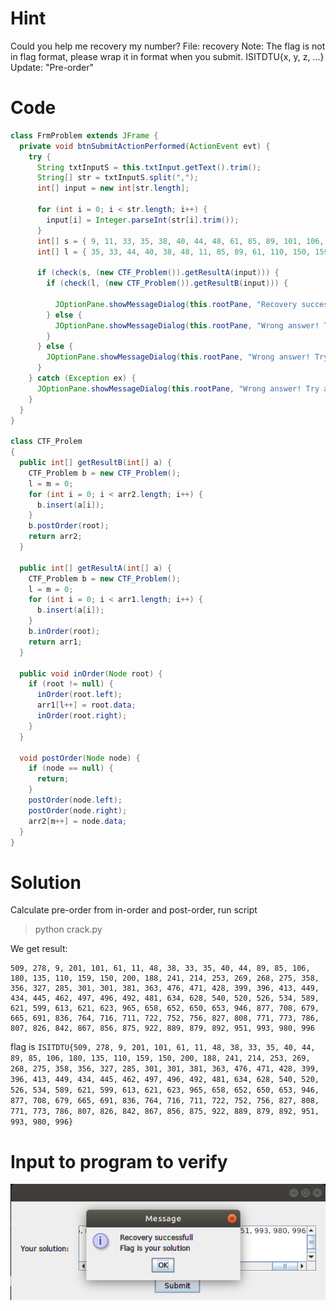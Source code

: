 # Hint
Could you help me recovery my number? 
File: recovery 
Note: The flag is not in flag format, please wrap it in format when you submit. ISITDTU{x, y, z, ...} 
Update: "Pre-order"

# Code
```java
class FrmProblem extends JFrame {
  private void btnSubmitActionPerformed(ActionEvent evt) {
    try {
      String txtInputS = this.txtInput.getText().trim();
      String[] str = txtInputS.split(",");
      int[] input = new int[str.length];
      
      for (int i = 0; i < str.length; i++) {
        input[i] = Integer.parseInt(str[i].trim());
      }
      int[] s = { 9, 11, 33, 35, 38, 40, 44, 48, 61, 85, 89, 101, 106, 110, 135, 150, 159, 180, 188, 200, 201, 214, 241, 253, 268, 269, 275, 278, 285, 301, 301, 327, 356, 358, 363, 381, 396, 399, 413, 428, 434, 445, 449, 462, 471, 476, 481, 492, 496, 497, 509, 520, 526, 534, 540, 589, 599, 613, 621, 621, 623, 628, 634, 650, 652, 653, 658, 665, 679, 691, 708, 711, 716, 722, 752, 756, 764, 771, 773, 786, 807, 808, 826, 827, 836, 842, 856, 867, 875, 877, 879, 889, 892, 922, 946, 951, 965, 980, 993, 996 };
      int[] l = { 35, 33, 44, 40, 38, 48, 11, 85, 89, 61, 110, 150, 159, 135, 188, 200, 180, 106, 101, 214, 268, 275, 269, 253, 241, 201, 9, 301, 301, 285, 327, 356, 363, 396, 413, 399, 445, 434, 462, 449, 428, 471, 481, 492, 496, 497, 476, 381, 358, 278, 534, 526, 520, 613, 599, 623, 621, 621, 589, 540, 628, 650, 653, 652, 665, 691, 679, 711, 756, 752, 722, 716, 807, 786, 773, 771, 826, 808, 827, 764, 856, 875, 867, 842, 836, 708, 879, 892, 889, 922, 877, 951, 946, 658, 980, 996, 993, 965, 634, 509 };
      
      if (check(s, (new CTF_Problem()).getResultA(input))) {
        if (check(l, (new CTF_Problem()).getResultB(input))) {
          
          JOptionPane.showMessageDialog(this.rootPane, "Recovery successfull\nFlag is your solution");
        } else {
          JOptionPane.showMessageDialog(this.rootPane, "Wrong answer! Try angain...");
        } 
      } else {
        JOptionPane.showMessageDialog(this.rootPane, "Wrong answer! Try angain...");
      } 
    } catch (Exception ex) {
      JOptionPane.showMessageDialog(this.rootPane, "Wrong answer! Try angain...");
    } 
  }
}

class CTF_Prolem
{
  public int[] getResultB(int[] a) {
    CTF_Problem b = new CTF_Problem();
    l = m = 0;
    for (int i = 0; i < arr2.length; i++) {
      b.insert(a[i]);
    }
    b.postOrder(root);
    return arr2;
  }

  public int[] getResultA(int[] a) {
    CTF_Problem b = new CTF_Problem();
    l = m = 0;
    for (int i = 0; i < arr1.length; i++) {
      b.insert(a[i]);
    }
    b.inOrder(root);
    return arr1;
  }

  public void inOrder(Node root) {
    if (root != null) {
      inOrder(root.left);
      arr1[l++] = root.data;
      inOrder(root.right);
    } 
  }
  
  void postOrder(Node node) {
    if (node == null) {
      return;
    }
    postOrder(node.left);
    postOrder(node.right);
    arr2[m++] = node.data;
  }
}
```

# Solution
Calculate pre-order from in-order and post-order, run script
> python crack.py

We get result:
```
509, 278, 9, 201, 101, 61, 11, 48, 38, 33, 35, 40, 44, 89, 85, 106, 180, 135, 110, 159, 150, 200, 188, 241, 214, 253, 269, 268, 275, 358, 356, 327, 285, 301, 301, 381, 363, 476, 471, 428, 399, 396, 413, 449, 434, 445, 462, 497, 496, 492, 481, 634, 628, 540, 520, 526, 534, 589, 621, 599, 613, 621, 623, 965, 658, 652, 650, 653, 946, 877, 708, 679, 665, 691, 836, 764, 716, 711, 722, 752, 756, 827, 808, 771, 773, 786, 807, 826, 842, 867, 856, 875, 922, 889, 879, 892, 951, 993, 980, 996
```
flag is `ISITDTU{509, 278, 9, 201, 101, 61, 11, 48, 38, 33, 35, 40, 44, 89, 85, 106, 180, 135, 110, 159, 150, 200, 188, 241, 214, 253, 269, 268, 275, 358, 356, 327, 285, 301, 301, 381, 363, 476, 471, 428, 399, 396, 413, 449, 434, 445, 462, 497, 496, 492, 481, 634, 628, 540, 520, 526, 534, 589, 621, 599, 613, 621, 623, 965, 658, 652, 650, 653, 946, 877, 708, 679, 665, 691, 836, 764, 716, 711, 722, 752, 756, 827, 808, 771, 773, 786, 807, 826, 842, 867, 856, 875, 922, 889, 879, 892, 951, 993, 980, 996}`

# Input to program to verify
![](./program-output.png)